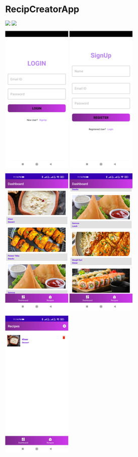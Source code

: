 # RecipCreatorApp


<img src="images/1657822365544.gif" width="300">


<img src="images/1657822365525.gif" width="300">

<img src="images/1657823113301.jpg" width="200">                               <img src="images/1657823113279.jpg" width="200">


<img src="images/1657822365592.jpg" width="200">                               <img src="images/1657822365578.jpg" width="200">


<img src="images/1657822365565.jpg" width="200">
